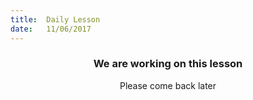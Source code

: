 ```yaml
---
title:  Daily Lesson
date:   11/06/2017
---
```


### <center>We are working on this lesson</center>
<center>Please come back later</center>